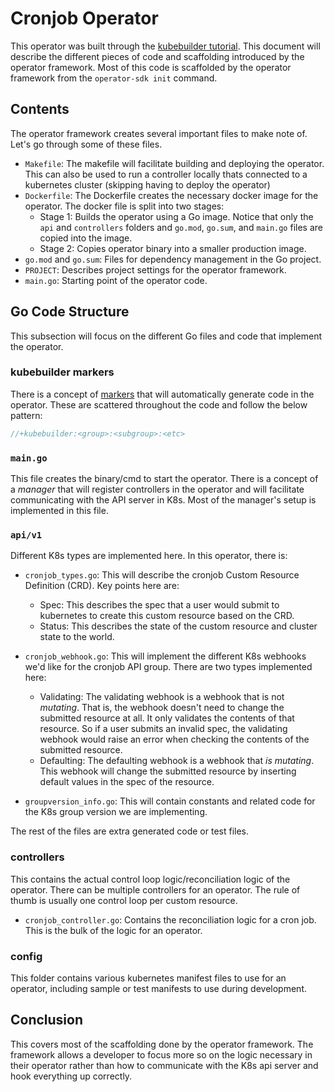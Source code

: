 # Cronjob Operator

This operator was built through the [kubebuilder tutorial](https://book.kubebuilder.io/cronjob-tutorial/cronjob-tutorial.html). This document will describe the different pieces of code and scaffolding introduced by the operator framework. Most of this code is scaffolded by the operator framework from the `operator-sdk init` command.

## Contents
The operator framework creates several important files to make note of. Let's go through some of these files.

- `Makefile`: The makefile will facilitate building and deploying the operator. This can also be used to run a controller locally thats connected to a kubernetes cluster (skipping having to deploy the operator)
- `Dockerfile`: The Dockerfile creates the necessary docker image for the operator. The docker file is split into two stages:
    - Stage 1: Builds the operator using a Go image. Notice that only the `api` and `controllers` folders and `go.mod`, `go.sum`, and `main.go` files are copied into the image.
    - Stage 2: Copies operator binary into a smaller production image.
- `go.mod` and `go.sum`: Files for dependency management in the Go project.
- `PROJECT`: Describes project settings for the operator framework.
- `main.go`: Starting point of the operator code.

## Go Code Structure
This subsection will focus on the different Go files and code that implement the operator.

### kubebuilder markers
There is a concept of [markers](https://book.kubebuilder.io/reference/markers.html) that will automatically generate code in the operator. These are scattered throughout the code and follow the below pattern:
```go
//+kubebuilder:<group>:<subgroup>:<etc>
```

### `main.go`
This file creates the binary/cmd to start the operator. There is a concept of a _manager_ that will register controllers in the operator and will facilitate communicating with the API server in K8s. Most of the manager's setup is implemented in this file.

### `api/v1`
Different K8s types are implemented here. In this operator, there is:

- `cronjob_types.go`: This will describe the cronjob Custom Resource Definition (CRD). Key points here are:
    - Spec: This describes the spec that a user would submit to kubernetes to create this custom resource based on the CRD.
    - Status: This describes the state of the custom resource and cluster state to the world.

- `cronjob_webhook.go`: This will implement the different K8s webhooks we'd like for the cronjob API group. There are two types implemented here:
    - Validating: The validating webhook is a webhook that is not _mutating_. That is, the webhook doesn't need to change the submitted resource at all. It only validates the contents of that resource. So if a user submits an invalid spec, the validating webhook would raise an error when checking the contents of the submitted resource.
    - Defaulting: The defaulting webhook is a webhook that _is mutating_. This webhook will change the submitted resource by inserting default values in the spec of the resource.

- `groupversion_info.go`: This will contain constants and related code for the K8s group version we are implementing.

The rest of the files are extra generated code or test files.

### controllers
This contains the actual control loop logic/reconciliation logic of the operator. There can be multiple controllers for an operator. The rule of thumb is usually one control loop per custom resource.

- `cronjob_controller.go`: Contains the reconciliation logic for a cron job. This is the bulk of the logic for an operator.

### config

This folder contains various kubernetes manifest files to use for an operator, including sample or test manifests to use during development.

## Conclusion
This covers most of the scaffolding done by the operator framework. The framework allows a developer to focus more so on the logic necessary in their operator rather than how to communicate with the K8s api server and hook everything up correctly.